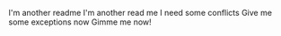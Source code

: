 I'm another readme
I'm another read me 
I need some conflicts
Give me some exceptions now
Gimme me now!